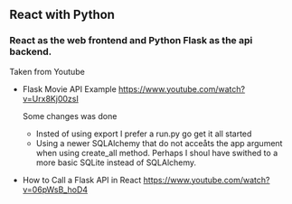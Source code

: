 ## React with Python

### React as the web frontend and Python Flask as the api backend.

Taken from Youtube

- Flask Movie API Example
  https://www.youtube.com/watch?v=Urx8Kj00zsI

  Some changes was done

  - Insted of using export I prefer a run.py go get it all started
  - Using a newer SQLAlchemy that do not acceåts the app argument when using create_all method.
    Perhaps I shoul have swithed to a more basic SQLite instead of SQLAlchemy.

- How to Call a Flask API in React
  https://www.youtube.com/watch?v=06pWsB_hoD4
